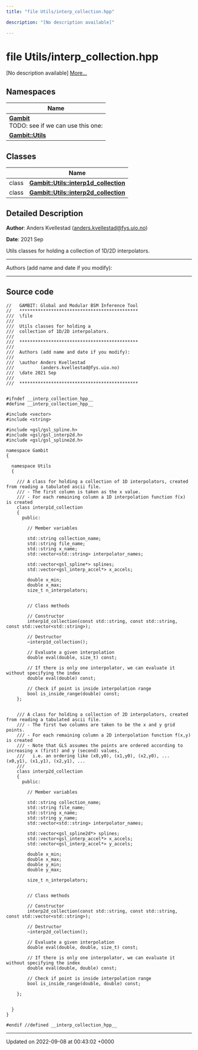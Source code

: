 ```yaml
---
title: "file Utils/interp_collection.hpp"

description: "[No description available]"

---
```


# file Utils/interp_collection.hpp

[No description available] [More...](#detailed-description)

## Namespaces

| Name           |
| -------------- |
| **[Gambit](/documentation/code/namespaces/namespacegambit/)** <br>TODO: see if we can use this one:  |
| **[Gambit::Utils](/documentation/code/namespaces/namespacegambit_1_1utils/)**  |

## Classes

|                | Name           |
| -------------- | -------------- |
| class | **[Gambit::Utils::interp1d_collection](/documentation/code/classes/classgambit_1_1utils_1_1interp1d__collection/)**  |
| class | **[Gambit::Utils::interp2d_collection](/documentation/code/classes/classgambit_1_1utils_1_1interp2d__collection/)**  |

## Detailed Description


**Author**: Anders Kvellestad ([anders.kvellestad@fys.uio.no](mailto:anders.kvellestad@fys.uio.no)) 

**Date**: 2021 Sep

Utils classes for holding a collection of 1D/2D interpolators.



------------------

Authors (add name and date if you modify):



------------------




## Source code

```
//   GAMBIT: Global and Modular BSM Inference Tool
//   *********************************************
///  \file
///
///  Utils classes for holding a 
///  collection of 1D/2D interpolators.
///
///  *********************************************
///
///  Authors (add name and date if you modify):
///
///  \author Anders Kvellestad
///          (anders.kvellestad@fys.uio.no)
///  \date 2021 Sep
///
///  *********************************************


#ifndef __interp_collection_hpp__
#define __interp_collection_hpp__

#include <vector>
#include <string>

#include <gsl/gsl_spline.h>
#include <gsl/gsl_interp2d.h>
#include <gsl/gsl_spline2d.h>

namespace Gambit
{

  namespace Utils
  {

    /// A class for holding a collection of 1D interpolators, created from reading a tabulated ascii file. 
    /// - The first column is taken as the x value. 
    /// - For each remaining column a 1D interpolation function f(x) is created
    class interp1d_collection
    {
      public:

        // Member variables

        std::string collection_name;
        std::string file_name;
        std::string x_name;
        std::vector<std::string> interpolator_names;

        std::vector<gsl_spline*> splines;
        std::vector<gsl_interp_accel*> x_accels;
        
        double x_min;
        double x_max;
        size_t n_interpolators;


        // Class methods

        // Constructor
        interp1d_collection(const std::string, const std::string, const std::vector<std::string>);

        // Destructor
        ~interp1d_collection();

        // Evaluate a given interpolation
        double eval(double, size_t) const;
        
        // If there is only one interpolator, we can evaluate it without specifying the index
        double eval(double) const;

        // Check if point is inside interpolation range
        bool is_inside_range(double) const;
    };


    /// A class for holding a collection of 2D interpolators, created from reading a tabulated ascii file. 
    /// - The first two columns are taken to be the x and y grid points. 
    /// - For each remaining column a 2D interpolation function f(x,y) is created
    /// - Note that GLS assumes the points are ordered according to increasing x (first) and y (second) values, 
    ///   i.e. an ordering like (x0,y0), (x1,y0), (x2,y0), ... (x0,y1), (x1,y1), (x2,y1), ...
    ///
    class interp2d_collection
    {
      public:

        // Member variables

        std::string collection_name;
        std::string file_name;
        std::string x_name;
        std::string y_name;
        std::vector<std::string> interpolator_names;

        std::vector<gsl_spline2d*> splines;
        std::vector<gsl_interp_accel*> x_accels;
        std::vector<gsl_interp_accel*> y_accels;
        
        double x_min;
        double x_max;
        double y_min;
        double y_max;

        size_t n_interpolators;


        // Class methods

        // Constructor
        interp2d_collection(const std::string, const std::string, const std::vector<std::string>);

        // Destructor
        ~interp2d_collection();

        // Evaluate a given interpolation
        double eval(double, double, size_t) const;
        
        // If there is only one interpolator, we can evaluate it without specifying the index
        double eval(double, double) const;

        // Check if point is inside interpolation range
        bool is_inside_range(double, double) const;

    };


  }
}

#endif //defined __interp_collection_hpp__
```


-------------------------------

Updated on 2022-09-08 at 00:43:02 +0000
